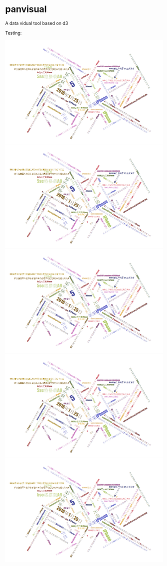# panvisual
A data vidual tool based on d3 

Testing:

![Panvisual image](./test/1.png)
![Panvisual image](./test/1.png)
![Panvisual image](./test/1.png)
![Panvisual image](./test/1.png)
![Panvisual image](./test/1.png)

